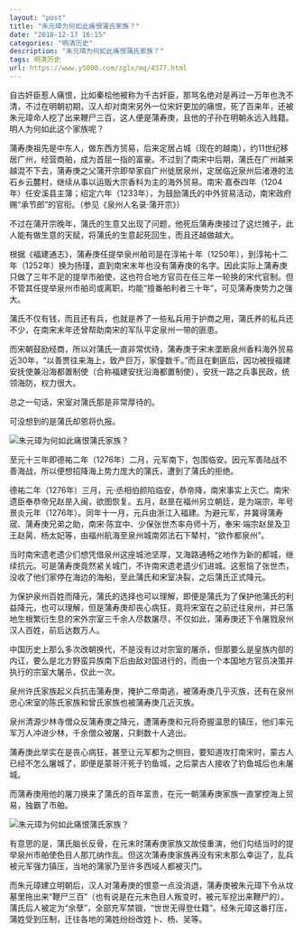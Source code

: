 ```yaml
---
layout: "post"
title: "朱元璋为何如此痛恨蒲氏家族？"
date: "2018-12-17 16:15"
categories: "明清历史"
description: "朱元璋为何如此痛恨蒲氏家族？"
tags: 明清历史
url: https://www.y5000.com/zgls/mq/4377.html
---
```






自古奸臣惹人痛恨，比如秦桧他被称为千古奸臣，那骂名绝对是再过一万年也洗不清，不过在明朝初期，汉人却对南宋另外一位宋奸更加的痛恨，死了百来年，还被朱元璋命人挖了出来鞭尸三百，这人便是蒲寿庚，且他的子孙在明朝永远入贱籍。明人为何如此这个家族呢？

蒲寿庚祖先是中东人，做东西方贸易，后来定居占城（现在的越南），约11世纪移居广州，经营商舶，成为首屈一指的富豪。不过到了南宋中后期，蒲氏在广州越来越混不下去，蒲寿庚之父蒲开宗即举家自广州徙居泉州，定居临近泉州后渚港的法石乡云麓村，继续从事以运贩大宗香料为主的海外贸易。南宋·嘉泰四年（1204年）任安溪县主簿；绍定六年（1233年），为鼓励蒲氏的中外贸易活动，南宋政府赐“承节郎”的官衔。（参见《泉州人名录·蒲开宗》）

不过在蒲开宗晚年，蒲氏的生意又出现了问题，他死后蒲寿庚接过了这烂摊子，此人能有做生意的天赋，将蒲氏的生意起死回生，而且还越做越大。

根据《福建通志》，蒲寿庚任提举泉州舶司是在淳祐十年（1250年），到淳祐十二年（1252年）换为扬瑾，直到南宋末年也没有蒲寿庚的名字。因此实际上蒲寿庚只做了三年不足的提举市舶使，这也符合地方官员在任三年一轮换的宋代官制。但不管其任提举泉州市舶司或离职，均能“擅番舶利者三十年”，可见蒲寿庚势力之强大。

蒲氏不仅有钱，而且还有兵，也就是养了一些私兵用于护商之用，蒲氏养的私兵还不少，在南宋末年还曾帮助南宋的军队平定泉州一带的匪患。

而宋朝鼓励经商，所以对蒲氏一直非常优待，蒲寿庚于宋末垄断泉州香料海外贸易近30年，“以善贾往来海上，致产巨万，家僮数千。”而且在剿匪后，因功被授福建安抚使兼沿海都置制使（合称福建安抚沿海都置制使），安抚一路之兵事民政，统领海防，权力很大。

总之一句话，宋室对蒲氏那是非常厚待的。

可没想到的是蒲氏却恩将仇报。

![朱元璋为何如此痛恨蒲氏家族？](/uploads/allimg/161102/6-16110210134W04.JPG)

至元十三年即德祐二年（1276年）二月，元军南下，包围临安。因元军善陆战不善海战，所以便想招降海上势力庞大的蒲氏，遭到了蒲氏的拒绝。

德祐二年（1276年）三月，元·丞相伯颜陷临安，恭帝降，南宋事实上灭亡。南宋·遗臣奉恭帝兄赵昰入闽，欲图恢复。五月，赵昰在福州另立朝廷，是为端宗，年号景炎元年（1276年）。同年十一月，元兵由浙江入福建。为避元军，并冀得蒲寿宬、蒲寿庚兄弟之助，南宋·陈宜中、少保张世杰率舟师十万，奉宋·端宗赵昰及卫王赵昺、杨太妃等，由福州航海至泉州城南郊法石下辇村，“欲作都泉州”。

当时南宋遗老遗少们想凭借泉州这座城池坚厚，又海路通畅之地作为新的都城，继续抗元。可是蒲寿庚竟然紧关城门，不许南宋遗老遗少们进城。这惹恼了张世杰，没收了他们家停在海边的海船，至此蒲氏和宋室决裂，之后蒲氏正式降元。

为保护泉州百姓而降元，蒲氏的选择也可以理解，即便是蒲氏为了保护他蒲氏的利益降元，也可以理解，但是蒲寿庚却丧心病狂，竟将宋室在之前迁往泉州，并已落地生根繁衍生息的宋外宗室三千余人尽数屠尽，不仅如此，蒲寿庚还下令屠戮泉州汉人百姓，前后达数万人。

中国历史上那么多次改朝换代，不是没有过对宗室的屠杀，但那要么是皇族内部的内讧，要么是北方野蛮异族南下后由敌对国进行的，而由一个本国地方官员决策并执行的宗室大屠杀，仅此一次。

泉州许氏家族起义兵抗击蒲寿庚，掩护二帝南逃，被蒲寿庚几乎灭族，还有在泉州忠心宋室的陈氏家族和曾氏家族也被蒲寿庚几近灭族。

泉州清源少林寺僧众反蒲寿庚之降元，遭蒲寿庚和元将奇握温思的镇压，他们率元军万人冲进少林，千余僧众被屠，只剩数十人逃出。

蒲寿庚此举实在是丧心病狂，甚至让元军都为之侧目，要知道攻打南宋时，蒙古人已经不怎么屠城了，即便是蒙哥汗死于钓鱼城，之后蒙古人接收了钓鱼城后也未屠城。

而蒲寿庚用他的屠刀换来了蒲氏的百年富贵，在元一朝蒲寿庚家族一直掌控海上贸易，独霸了市舶。

![朱元璋为何如此痛恨蒲氏家族？](/uploads/allimg/161102/6-161102101402548.JPG)

有意思的是，蒲氏脑长反骨，在元末时蒲寿庚家族又故伎重演，他们勾结当时的提举泉州市舶使色目人那兀纳作乱。但这次蒲寿庚家族再没有宋末那么幸运了，乱兵被元军强力镇压，当地的蒲家乃至许多西域人都被灭门。

而朱元璋建立明朝后，汉人对蒲寿庚的恨意一点没消退，蒲寿庚被朱元璋下令从坟墓里拖出来“鞭尸三百”（也有说是在元末色目人叛变时，被元军挖出来鞭尸的）。蒲氏后人被定为“余孽”，全部充军禁锢，“世世无得登仕籍”。经朱元璋这番打压，蒲姓受到压制，迁往各地的蒲姓纷纷改姓卜、杨、吴等。

